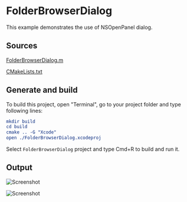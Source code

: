 # FolderBrowserDialog

This example demonstrates the use of NSOpenPanel dialog.

## Sources

[FolderBrowserDialog.m](FolderBrowserDialog.m)

[CMakeLists.txt](CMakeLists.txt)

## Generate and build

To build this project, open "Terminal", go to your project folder and type following lines:

``` cmake
mkdir build
cd build
cmake .. -G "Xcode"
open ./FolderBrowserDialog.xcodeproj
```

Select `FolderBrowserDialog` project and type Cmd+R to build and run it.

## Output

![Screenshot](../../../docs/Pictures/FolderBrowserDialog.png)

![Screenshot](../../../docs/Pictures/FolderBrowserDialogDark.png)
